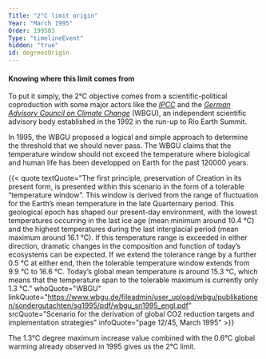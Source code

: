 ```yaml
---
Title: "2°C limit origin"
Year: "March 1995"
Order: 199503
Type: "timelineEvent"
hidden: "true"
id: degreesOrigin
---
```


#### Knowing where this limit comes from

To put it simply, the 2°C objective comes from a scientific-political coproduction with some major actors like the [_IPCC_](https://www.ipcc.ch/) and the [_German Advisory Council on Climate Change_](https://www.wbgu.de/en/) (WBGU), an independent scientific advisory body established in the 1992 in the run-up to Rio Earth Summit.

In 1995, the WBGU proposed a logical and simple approach to determine the threshold that we should never pass. The WBGU claims that the temperature window should not exceed the temperature where biological and human life has been developped on Earth for the past 120000 years.

{{< quote textQuote="The first principle, preservation of Creation in its present form, is presented within this scenario in the form of a tolerable “temperature window”. This window is derived from the range of fluctuation for the Earth’s mean temperature in the late Quarternary period. This geological epoch has shaped our present-day environment, with the lowest temperatures occurring in the last ice age (mean minimum around 10.4 °C) and the highest temperatures during the last interglacial period (mean maximum around 16.1 °C). If this temperature range is exceeded in either direction, dramatic changes in the composition and function of today’s ecosystems can be expected. If we extend the tolerance range by a further 0.5 °C at either end, then the tolerable temperature window extends from 9.9 °C to 16.6 °C. Today’s global mean temperature is around 15.3 °C, which means that the temperature span to the tolerable maximum is currently only 1.3 °C." whoQuote="WBGU" linkQuote="https://www.wbgu.de/fileadmin/user_upload/wbgu/publikationen/sondergutachten/sg1995/pdf/wbgu_sn1995_engl.pdf" srcQuote="Scenario for the derivation of global CO2 reduction targets and implementation strategies" infoQuote="page 12/45, March 1995" >}}

The 1.3°C degree maximum increase value combined with the 0.6°C global warming already observed in 1995 gives us the 2°C limit.